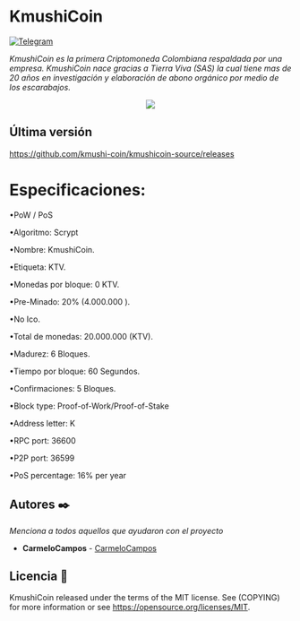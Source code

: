# KmushiCoin
[![Telegram](http://trellobot.doomdns.org/telegrambadge.svg)](https://t.me/KmushiCoin_Es)

_KmushiCoin es la primera Criptomoneda Colombiana respaldada por una empresa. KmushiCoin nace gracias a Tierra Viva (SAS) la cual tiene mas de 20 años en investigación y elaboración de abono orgánico por medio de los escarabajos._

<p align="center">
   <a href="https://tierravivaplanet.com/index"><img src="https://tierravivaplanet.com/img/fondo.jpg" /></a>
</p>

## Última versión
https://github.com/kmushi-coin/kmushicoin-source/releases

# Especificaciones:
•PoW / PoS 

•Algoritmo: Scrypt 

•Nombre: KmushiCoin.

•Etiqueta: KTV.

•Monedas por bloque: 0 KTV.

•Pre-Minado: 20% (4.000.000 ).

•No Ico. 

•Total de monedas: 20.000.000 (KTV).

•Madurez: 6 Bloques.

•Tiempo por bloque: 60 Segundos.

•Confirmaciones: 5 Bloques.

•Block type: Proof-of-Work/Proof-of-Stake

•Address letter: K

•RPC port: 36600

•P2P port: 36599

•PoS percentage: 16% per year


## Autores ✒️

_Menciona a todos aquellos que ayudaron con el proyecto_

* **CarmeloCampos**  - [CarmeloCampos](https://github.com/CarmeloCampos)

## Licencia 📄

KmushiCoin released under the terms of the MIT license. See (COPYING) for more information or see https://opensource.org/licenses/MIT.
